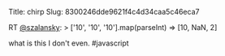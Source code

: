 Title: chirp
Slug: 8300246dde9621f4c4d34caa5c46eca7

RT <a href="http://twitter.com/szalansky">@szalansky</a>: &gt; ['10', '10', '10'].map(parseInt)
=&gt; [10, NaN, 2]

what is this I don't even. #javascript
